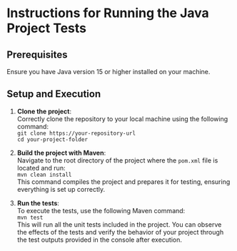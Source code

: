 # Instructions for Running the Java Project Tests

## Prerequisites

Ensure you have Java version 15 or higher installed on your machine.

## Setup and Execution

1. **Clone the project**:  
   Correctly clone the repository to your local machine using the following command:  
   `git clone https://your-repository-url`  
   `cd your-project-folder`

2. **Build the project with Maven**:  
   Navigate to the root directory of the project where the `pom.xml` file is located and run:  
   `mvn clean install`  
   This command compiles the project and prepares it for testing, ensuring everything is set up correctly.

3. **Run the tests**:  
   To execute the tests, use the following Maven command:  
   `mvn test`  
   This will run all the unit tests included in the project. You can observe the effects of the tests and verify the behavior of your project through the test outputs provided in the console after execution.